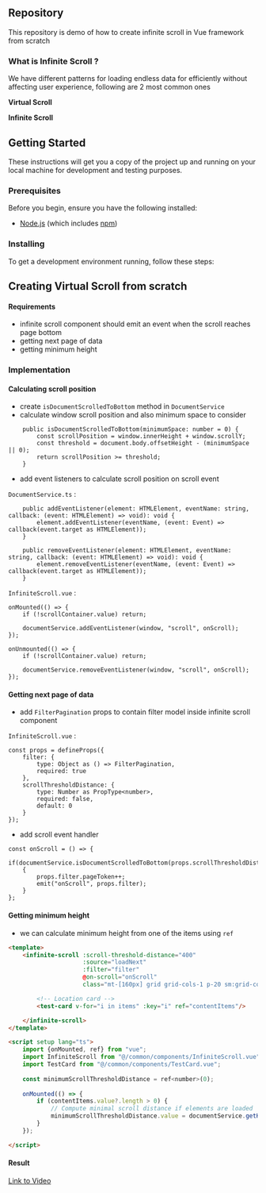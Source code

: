 ## Repository

This repository is demo of how to create infinite scroll in Vue framework from scratch

### What is Infinite Scroll ?

We have different patterns for loading endless data for efficiently without affecting user experience, 
following are 2 most common ones

**Virtual Scroll**



**Infinite Scroll**



## Getting Started

These instructions will get you a copy of the project up and running on your local machine for development and testing purposes.

### Prerequisites

Before you begin, ensure you have the following installed:
- [Node.js](https://nodejs.org/) (which includes [npm](http://npmjs.com/))

### Installing

To get a development environment running, follow these steps:

## Creating Virtual Scroll from scratch

#### Requirements

- infinite scroll component should emit an event when the scroll reaches page bottom
- getting next page of data
- getting minimum height

### Implementation

#### Calculating scroll position

- create `isDocumentScrolledToBottom` method in `DocumentService`
- calculate window scroll position and also minimum space to consider

```TTypescript
    public isDocumentScrolledToBottom(minimumSpace: number = 0) {
        const scrollPosition = window.innerHeight + window.scrollY;
        const threshold = document.body.offsetHeight - (minimumSpace || 0);
        return scrollPosition >= threshold;
    }
```

- add event listeners to calculate scroll position on scroll event

`DocumentService.ts` : 

```TTypescript
    public addEventListener(element: HTMLElement, eventName: string, callback: (event: HTMLElement) => void): void {
        element.addEventListener(eventName, (event: Event) => callback(event.target as HTMLElement));
    }

    public removeEventListener(element: HTMLElement, eventName: string, callback: (event: HTMLElement) => void): void {
        element.removeEventListener(eventName, (event: Event) => callback(event.target as HTMLElement));
    }
```

`InfiniteScroll.vue` : 

```TTypscript
onMounted(() => {
    if (!scrollContainer.value) return;

    documentService.addEventListener(window, "scroll", onScroll);
});

onUnmounted(() => {
    if (!scrollContainer.value) return;

    documentService.removeEventListener(window, "scroll", onScroll);
});
```

#### Getting next page of data

- add `FilterPagination` props to contain filter model inside infinite scroll component

`InfiniteScroll.vue` :

```TTypscript
const props = defineProps({
    filter: {
        type: Object as () => FilterPagination,
        required: true
    },
    scrollThresholdDistance: {
        type: Number as PropType<number>,
        required: false,
        default: 0
    }
});
```

- add scroll event handler

```TTypscript
const onScroll = () => {
    if(documentService.isDocumentScrolledToBottom(props.scrollThresholdDistance))
    {
        props.filter.pageToken++;
        emit("onScroll", props.filter);
    }
};
```

#### Getting minimum height

- we can calculate minimum height from one of the items using `ref`

```HTML
<template>
    <infinite-scroll :scroll-threshold-distance="400"
                     :source="loadNext"
                     :filter="filter"
                     @on-scroll="onScroll"
                     class="mt-[160px] grid grid-cols-1 p-20 sm:grid-cols-2 md:grid-cols-3 lg:grid-cols-4 sm:gap-4 place-items-center">

        <!-- Location card -->
        <test-card v-for="i in items" :key="i" ref="contentItems"/>

    </infinite-scroll>
</template>

<script setup lang="ts">
    import {onMounted, ref} from "vue";
    import InfiniteScroll from "@/common/components/InfiniteScroll.vue";
    import TestCard from "@/common/components/TestCard.vue";
    
    const minimumScrollThresholdDistance = ref<number>(0);
    
    onMounted(() => {
        if (contentItems.value?.length > 0) {
            // Compute minimal scroll distance if elements are loaded
            minimumScrollThresholdDistance.value = documentService.getHeight(contentItems.value[0]);
        }
    });

</script>

```

#### Result

[Link to Video](result.mp4)
